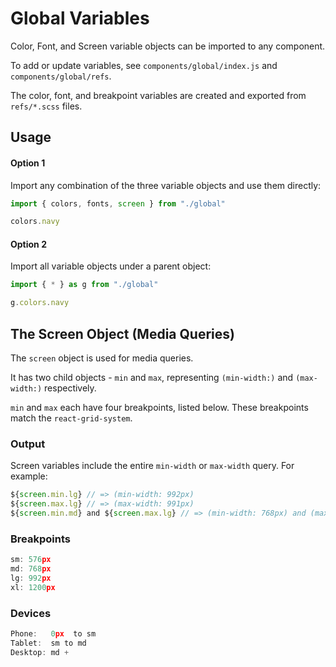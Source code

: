 # Global Variables

Color, Font, and Screen variable objects can be imported to any component.

To add or update variables, see `components/global/index.js` and `components/global/refs`.

The color, font, and breakpoint variables are created and exported from `refs/*.scss` files.

## Usage

#### Option 1

Import any combination of the three variable objects and use them directly:

```js
import { colors, fonts, screen } from "./global"

colors.navy
```

#### Option 2

Import all variable objects under a parent object:

```js
import { * } as g from "./global"

g.colors.navy
```

## The Screen Object (Media Queries)

The `screen` object is used for media queries.

It has two child objects - `min` and `max`, representing `(min-width:)` and `(max-width:)` respectively.

`min` and `max` each have four breakpoints, listed below. These breakpoints match the `react-grid-system`.

### Output

Screen variables include the entire `min-width` or `max-width` query. For example:

```jsx
${screen.min.lg} // => (min-width: 992px)
${screen.max.lg} // => (max-width: 991px)
${screen.min.md} and ${screen.max.lg} // => (min-width: 768px) and (max-width: 991px)
```

### Breakpoints

```jsx
sm: 576px
md: 768px
lg: 992px
xl: 1200px
```

### Devices

```jsx
Phone:   0px  to sm
Tablet:  sm to md
Desktop: md +
```
